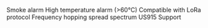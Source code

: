 Smoke alarm
High temperature alarm (>60°C)
Compatible with LoRa protocol
Frequency hopping spread spectrum
US915 Support
